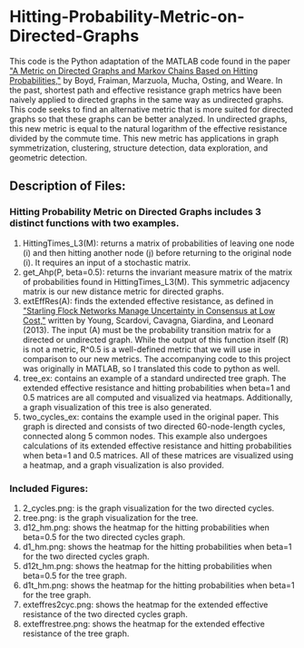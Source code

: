 # Hitting-Probability-Metric-on-Directed-Graphs
This code is the Python adaptation of the MATLAB code found in the paper ["A Metric on Directed Graphs and Markov Chains Based on Hitting Probabilities,"](https://marzuola.web.unc.edu/wp-content/uploads/sites/16865/2020/06/A_metric_on_the_state_space_of_Markov_chains_based_on_hitting_times.pdf) by Boyd, Fraiman, Marzuola, Mucha, Osting, and Weare. In the past, shortest path and effective resistance graph metrics have been naively applied to directed graphs in the same way as undirected graphs. This code seeks to find an alternative metric that is more suited for directed graphs so that these graphs can be better analyzed. In undirected graphs, this new metric is equal to the natural logarithm of the effective resistance divided by the commute time. This new metric has applications in graph symmetrization, clustering, structure detection, data exploration, and geometric detection. 
## Description of Files: 
### Hitting Probability Metric on Directed Graphs includes 3 distinct functions with two examples.
1. HittingTimes_L3(M): returns a matrix of probabilities of leaving one node (i) and then hitting another node (j) before returning to the original node (i). It requires an input of a stochastic matrix. 
2. get_Ahp(P, beta=0.5): returns the invariant measure matrix of the matrix of probabilities found in HittingTimes_L3(M). This symmetric adjacency matrix is our new distance metric for directed graphs. 
3. extEffRes(A): finds the extended effective resistance, as defined in ["Starling Flock Networks Manage Uncertainty in Consensus at Low Cost,"](https://pubmed.ncbi.nlm.nih.gov/23382667/) written by Young, Scardovi, Cavagna, Giardina, and Leonard (2013). The input (A) must be the probability transition matrix for a directed or undirected graph. While the output of this function itself (R) is not a metric, R^0.5 is a well-defined metric that we will use in comparison to our new metrics. The accompanying code to this project was originally in MATLAB, so I translated this code to python as well. 
4. tree_ex: contains an example of a standard undirected tree graph. The extended effective resistance and hitting probabilities when beta=1 and 0.5 matrices are all computed and visualized via heatmaps. Additionally, a graph visualization of this tree is also generated. 
5. two_cycles_ex: contains the example used in the original paper. This graph is directed and consists of two directed 60-node-length cycles, connected along 5 common nodes. This example also undergoes calculations of its extended effective resistance and hitting probabilities when beta=1 and 0.5 matrices. All of these matrices are visualized using a heatmap, and a graph visualization is also provided. 
### Included Figures:
1. 2_cycles.png: is the graph visualization for the two directed cycles. 
2. tree.png: is the graph visualization for the tree. 
3. d12_hm.png: shows the heatmap for the hitting probabilities when beta=0.5 for the two directed cycles graph. 
4. d1_hm.png: shows the heatmap for the hitting probabilities when beta=1 for the two directed cycles graph. 
5. d12t_hm.png: shows the heatmap for the hitting probabilities when beta=0.5 for the tree graph. 
6. d1t_hm.png: shows the heatmap for the hitting probabilities when beta=1 for the tree graph. 
7. exteffres2cyc.png: shows the heatmap for the extended effective resistance of the two directed cycles graph. 
8. exteffrestree.png: shows the heatmap for the extended effective resistance of the tree graph. 
